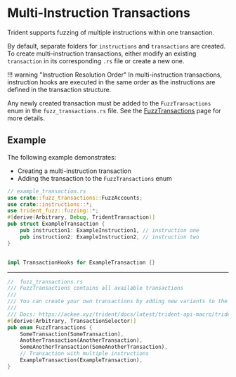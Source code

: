 # Multi-Instruction Transactions

Trident supports fuzzing of multiple instructions within one transaction.

By default, separate folders for `instructions` and `transactions` are created. To create multi-instruction transactions, either modify an existing `transaction` in its corresponding `.rs` file or create a new one.




!!! warning "Instruction Resolution Order"
    In multi-instruction transactions, instruction hooks are executed in the same order as the instructions are defined in the transaction structure.

Any newly created transaction must be added to the `FuzzTransactions` enum in the `fuzz_transactions.rs` file. See the [FuzzTransactions](../../../trident-api-macro/trident-types/fuzz-transactions.md) page for more details.



## Example

The following example demonstrates:

- Creating a multi-instruction transaction
- Adding the transaction to the `FuzzTransactions` enum


```rust
// example_transaction.rs
use crate::fuzz_transactions::FuzzAccounts;
use crate::instructions::*;
use trident_fuzz::fuzzing::*;
#[derive(Arbitrary, Debug, TridentTransaction)]
pub struct ExampleTransaction {
    pub instruction1: ExampleInstruction1, // instruction one
    pub instruction2: ExampleInstruction2, // instruction two
}


impl TransactionHooks for ExampleTransaction {}
```

--- 

```rust
//  fuzz_transactions.rs
/// FuzzTransactions contains all available transactions
///
/// You can create your own transactions by adding new variants to the enum.
///
/// Docs: https://ackee.xyz/trident/docs/latest/trident-api-macro/trident-types/fuzz-transactions/
#[derive(Arbitrary, TransactionSelector)]
pub enum FuzzTransactions {
    SomeTransaction(SomeTransaction),
    AnotherTransaction(AnotherTransaction),
    SomeAnotherTransaction(SomeAnotherTransaction),
    // Transaction with multiple instructions
    ExampleTransaction(ExampleTransaction),
}
```
